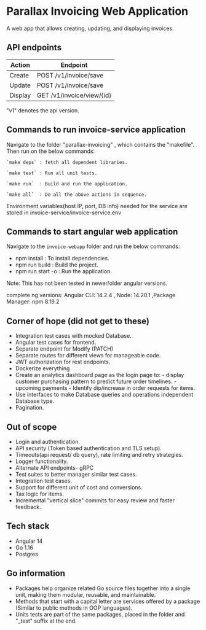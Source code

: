 # Parallax Invoicing Web Application

A web app that allows creating, updating, and displaying invoices.

## API endpoints

| Action  | Endpoint                        |
|---------|---------------------------------|
| Create  | POST   /v1/invoice/save         |
| Update  | POST  /v1/invoice/save          |
| Display | GET    /v1/invoice/view/{id}    |

"v1" denotes the api version.

## Commands to run invoice-service application

Navigate to the folder "parallax-invoicing" , which contains the "makefile". Then run on the below commands:

    `make deps` : fetch all dependent libraries.

    `make test` : Run all unit tests.

    `make run`  : Build and run the application.  
    
    `make all`  : Do all the above actions in sequence.

Environment variables(host IP, port, DB info) needed for the service are stored in invoice-service/invoice-service.env

## Commands to start angular web application

Navigate to the `invoice-webapp` folder and run the below commands:

- npm install  : To install dependencies.
- npm run build  : Build the project.
- npm run start -o  : Run the application.

Note: This has not been tested in newer/older angular versions.

complete ng versions: Angular CLI: 14.2.4 , Node: 14.20.1 ,Package Manager: npm 8.19.2

## Corner of hope (did not get to these)

- Integration test cases with mocked Database.
- Angular test cases for frontend.
- Separate endpoint for Modify (PATCH)
- Separate routes for different views for manageable code.
- JWT authorization for rest endpoints.
- Dockerize everything
- Create an analytics dashboard page as the login page to:
        - display customer purchasing pattern to predict future order timelines.
        - upcoming payments
        - Identify dip/increase in order requests for items.
- Use interfaces to make Database queries and operations independent Database type.
- Pagination.

## Out of scope

- Login and authentication.
- API security (Token based authentication and TLS setup).
- Timeouts(api request/ db query), rate limiting and retry strategies.
- Logger functionality.
- Alternate API endpoints- gRPC
- Test suites to better manager similar test cases.
- Integration test cases.
- Support for different unit of cost and conversions.
- Tax logic for items.
- Incremental "vertical slice" commits for easy review and faster feedback.
  
## Tech stack

- Angular 14
- Go 1.16
- Postgres

## Go information

- Packages help  organize related Go source files together into a single unit, making them modular, reusable, and maintainable.
- Methods that start with a capital letter are services offered by a package (Similar to public methods in OOP languages).
- Units tests are part of the same packages, placed in the folder and "_test" suffix at the end.
